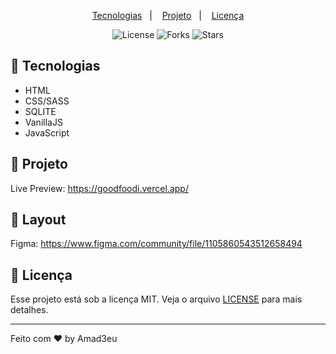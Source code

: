 
<p align="center">
  <a href="#-tecnologias">Tecnologias</a>&nbsp;&nbsp;&nbsp;|&nbsp;&nbsp;&nbsp;
  <a href="#-projeto">Projeto</a>&nbsp;&nbsp;&nbsp;|&nbsp;&nbsp;&nbsp;
  <a href="#memo-licença">Licença</a>
</p>

<p align="center">
 <img  src="https://img.shields.io/static/v1?label=license&message=MIT&color=ED2590&labelColor=5292C1" alt="License">
  
  <img src="https://img.shields.io/github/forks/birobirobiro/hubkut?label=forks&message=MIT&color=ED2590&labelColor=5292C1" alt="Forks">

  <img src="https://img.shields.io/github/stars/birobirobiro/hubkut?label=stars&message=MIT&color=ED2590&labelColor=5292C1 " alt="Stars">
</p>

## 🚀 Tecnologias

- HTML
- CSS/SASS
- SQLITE
- VanillaJS
- JavaScript

## 🚧 Projeto

Live Preview: <https://goodfoodi.vercel.app/>

## 🎨 Layout

Figma: <https://www.figma.com/community/file/1105860543512658494>

## :memo: Licença

Esse projeto está sob a licença MIT. Veja o arquivo [LICENSE](LICENSE) para mais detalhes.

---

Feito com ♥ by Amad3eu
